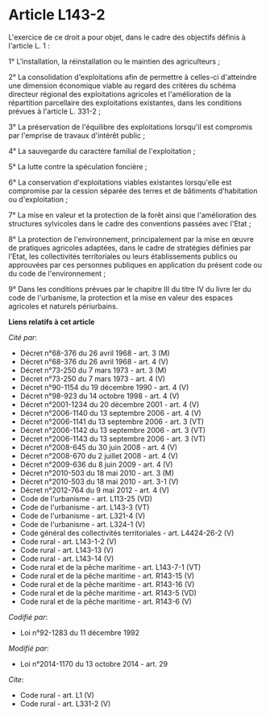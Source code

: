 # Article L143-2

L'exercice de ce droit a pour objet, dans le cadre des objectifs définis à l'article L. 1 : 

1° L'installation, la réinstallation ou le maintien des agriculteurs ; 

2° La consolidation d'exploitations afin de permettre à celles-ci d'atteindre une dimension économique viable au regard des
critères du schéma directeur régional des exploitations agricoles et l'amélioration de la répartition parcellaire des
exploitations existantes, dans les conditions prévues à l'article L. 331-2 ; 

3° La préservation de l'équilibre des exploitations lorsqu'il est compromis par l'emprise de travaux d'intérêt public ; 

4° La sauvegarde du caractère familial de l'exploitation ; 

5° La lutte contre la spéculation foncière ; 

6° La conservation d'exploitations viables existantes lorsqu'elle est compromise par la cession séparée des terres et de
bâtiments d'habitation ou d'exploitation ; 

7° La mise en valeur et la protection de la forêt ainsi que l'amélioration des structures sylvicoles dans le cadre des
conventions passées avec l'Etat ; 

8° La protection de l'environnement, principalement par la mise en œuvre de pratiques agricoles adaptées, dans le cadre de
stratégies définies par l'Etat, les collectivités territoriales ou leurs établissements publics ou approuvées par ces
personnes publiques en application du présent code ou du code de l'environnement  ; 

9° Dans les conditions prévues par le chapitre III du titre IV du livre Ier du code de l'urbanisme, la protection et la mise
en valeur des espaces agricoles et naturels périurbains.

**Liens relatifs à cet article**

_Cité par_:

  - Décret n°68-376 du 26 avril 1968 - art. 3 (M)
  - Décret n°68-376 du 26 avril 1968 - art. 4 (V)
  - Décret n°73-250 du 7 mars 1973 - art. 3 (M)
  - Décret n°73-250 du 7 mars 1973 - art. 4 (V)
  - Décret n°90-1154 du 19 décembre 1990 - art. 4 (V)
  - Décret n°98-923 du 14 octobre 1998 - art. 4 (V)
  - Décret n°2001-1234 du 20 décembre 2001 - art. 4 (V)
  - Décret n°2006-1140 du 13 septembre 2006 - art. 4 (V)
  - Décret n°2006-1141 du 13 septembre 2006 - art. 3 (VT)
  - Décret n°2006-1142 du 13 septembre 2006 - art. 3 (VT)
  - Décret n°2006-1143 du 13 septembre 2006 - art. 3 (VT)
  - Décret n°2008-645 du 30 juin 2008 - art. 4 (V)
  - Décret n°2008-670 du 2 juillet 2008 - art. 4 (V)
  - Décret n°2009-636 du 8 juin 2009 - art. 4 (V)
  - Décret n°2010-503 du 18 mai 2010 - art. 3 (M)
  - Décret n°2010-503 du 18 mai 2010 - art. 3-1 (V)
  - Décret n°2012-764 du 9 mai 2012 - art. 4 (V)
  - Code de l'urbanisme - art. L113-25 (VD)
  - Code de l'urbanisme - art. L143-3 (VT)
  - Code de l'urbanisme - art. L321-4 (V)
  - Code de l'urbanisme - art. L324-1 (V)
  - Code général des collectivités territoriales - art. L4424-26-2 (V)
  - Code rural - art. L143-1-2 (V)
  - Code rural - art. L143-13 (V)
  - Code rural - art. L143-14 (V)
  - Code rural et de la pêche maritime - art. L143-7-1 (VT)
  - Code rural et de la pêche maritime - art. R143-15 (V)
  - Code rural et de la pêche maritime - art. R143-16 (V)
  - Code rural et de la pêche maritime - art. R143-5 (VD)
  - Code rural et de la pêche maritime - art. R143-6 (V)

_Codifié par_:

  - Loi n°92-1283 du 11 décembre 1992

_Modifié par_:

  - Loi n°2014-1170 du 13 octobre 2014 - art. 29

_Cite_:

  - Code rural - art. L1 (V)
  - Code rural - art. L331-2 (V)
